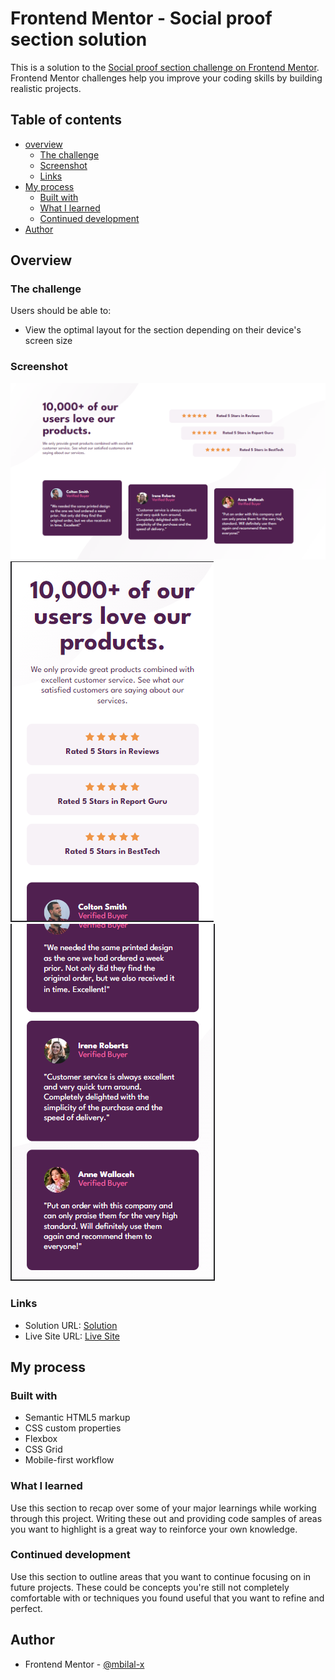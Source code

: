 # Frontend Mentor - Social proof section solution

This is a solution to the [Social proof section challenge on Frontend Mentor](https://www.frontendmentor.io/challenges/social-proof-section-6e0qTv_bA). Frontend Mentor challenges help you improve your coding skills by building realistic projects. 

## Table of contents
- [overview](#overview)
  - [The challenge](#the-challenge)
  - [Screenshot](#screenshot)
  - [Links](#links)
- [My process](#my-process)
  - [Built with](#built-with)
  - [What I learned](#what-i-learned)
  - [Continued development](#continued-development)
- [Author](#author)

## Overview

### The challenge

Users should be able to:
- View the optimal layout for the section depending on their device's screen size

### Screenshot

![](./images/screenshot-desktop.PNG)
![](./images/screenshot-mobile-1.PNG)
![](./images/screenshot-mobile-2.PNG)

### Links

- Solution URL: [Solution](https://github.com/mbilal-x/fem__P8__social-proof-section-master)
- Live Site URL: [Live Site](https://mbilal-x.github.io/fem__P8__social-proof-section-master/)

## My process

### Built with

- Semantic HTML5 markup
- CSS custom properties
- Flexbox
- CSS Grid
- Mobile-first workflow

### What I learned

Use this section to recap over some of your major learnings while working through this project. Writing these out and providing code samples of areas you want to highlight is a great way to reinforce your own knowledge.

### Continued development

Use this section to outline areas that you want to continue focusing on in future projects. These could be concepts you're still not completely comfortable with or techniques you found useful that you want to refine and perfect.

## Author

- Frontend Mentor - [@mbilal-x](https://www.frontendmentor.io/profile/mbilal-x)

